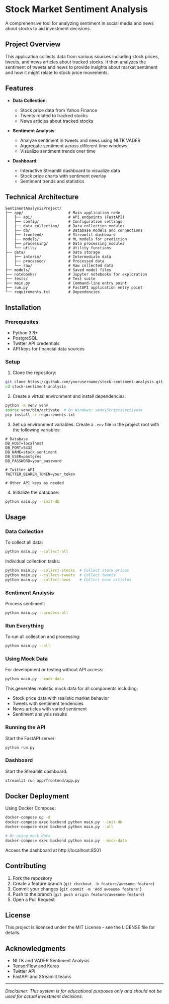 # Stock Market Sentiment Analysis

A comprehensive tool for analyzing sentiment in social media and news about stocks to aid investment decisions.

## Project Overview

This application collects data from various sources including stock prices, tweets, and news articles about tracked stocks. It then analyzes the sentiment of tweets and news to provide insights about market sentiment and how it might relate to stock price movements.

## Features

- **Data Collection**:
  - Stock price data from Yahoo Finance 
  - Tweets related to tracked stocks
  - News articles about tracked stocks

- **Sentiment Analysis**:
  - Analyze sentiment in tweets and news using NLTK VADER
  - Aggregate sentiment across different time windows
  - Visualize sentiment trends over time

- **Dashboard**:
  - Interactive Streamlit dashboard to visualize data
  - Stock price charts with sentiment overlay
  - Sentiment trends and statistics

## Technical Architecture

```
SentimentAnalysisProject/
├── app/                    # Main application code
│   ├── api/                # API endpoints (FastAPI)
│   ├── config/             # Configuration settings
│   ├── data_collection/    # Data collection modules
│   ├── db/                 # Database models and connections
│   ├── frontend/           # Streamlit dashboard
│   ├── models/             # ML models for prediction
│   ├── processing/         # Data processing modules
│   └── utils/              # Utility functions
├── data/                   # Data storage
│   ├── interim/            # Intermediate data
│   ├── processed/          # Processed data
│   └── raw/                # Raw collected data
├── models/                 # Saved model files
├── notebooks/              # Jupyter notebooks for exploration
├── tests/                  # Test suite
├── main.py                 # Command-line entry point
├── run.py                  # FastAPI application entry point
└── requirements.txt        # Dependencies
```

## Installation

### Prerequisites

- Python 3.8+
- PostgreSQL
- Twitter API credentials
- API keys for financial data sources

### Setup

1. Clone the repository:
```bash
git clone https://github.com/yourusername/stock-sentiment-analysis.git
cd stock-sentiment-analysis
```

2. Create a virtual environment and install dependencies:
```bash
python -m venv venv
source venv/bin/activate  # On Windows: venv\Scripts\activate
pip install -r requirements.txt
```

3. Set up environment variables:
Create a `.env` file in the project root with the following variables:
```
# Database
DB_HOST=localhost
DB_PORT=5432
DB_NAME=stock_sentiment
DB_USER=postgres
DB_PASSWORD=your_password

# Twitter API
TWITTER_BEARER_TOKEN=your_token

# Other API keys as needed
```

4. Initialize the database:
```bash
python main.py --init-db
```

## Usage

### Data Collection

To collect all data:
```bash
python main.py --collect-all
```

Individual collection tasks:
```bash
python main.py --collect-stocks  # Collect stock prices
python main.py --collect-tweets  # Collect tweets
python main.py --collect-news    # Collect news articles
```

### Sentiment Analysis

Process sentiment:
```bash
python main.py --process-all
```

### Run Everything

To run all collection and processing:
```bash
python main.py --all
```

### Using Mock Data

For development or testing without API access:
```bash
python main.py --mock-data
```

This generates realistic mock data for all components including:
- Stock price data with realistic market behavior
- Tweets with sentiment tendencies
- News articles with varied sentiment
- Sentiment analysis results

### Running the API

Start the FastAPI server:
```bash
python run.py
```

### Dashboard

Start the Streamlit dashboard:
```bash
streamlit run app/frontend/app.py
```

## Docker Deployment

Using Docker Compose:

```bash
docker-compose up -d
docker-compose exec backend python main.py --init-db
docker-compose exec backend python main.py --all

# Or using mock data
docker-compose exec backend python main.py --mock-data
```

Access the dashboard at http://localhost:8501

## Contributing

1. Fork the repository
2. Create a feature branch (`git checkout -b feature/awesome-feature`)
3. Commit your changes (`git commit -m 'Add awesome feature'`)
4. Push to the branch (`git push origin feature/awesome-feature`)
5. Open a Pull Request

## License

This project is licensed under the MIT License - see the LICENSE file for details.

## Acknowledgments

- NLTK and VADER Sentiment Analysis
- TensorFlow and Keras
- Twitter API
- FastAPI and Streamlit teams

---

*Disclaimer: This system is for educational purposes only and should not be used for actual investment decisions.* 